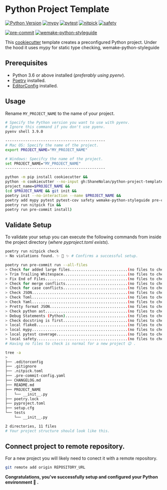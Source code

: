 # Python Project Template

[![Python Version](https://img.shields.io/badge/python-3.6%2B-blue)](#)
[![mypy](https://img.shields.io/badge/package-mypy-blue)](https://github.com/python/mypy)
[![pytest](https://img.shields.io/badge/package-pytest-blue)](https://github.com/pytest-dev/pytest)
[![nitpick](https://img.shields.io/badge/package-nitpick-blue)](https://github.com/andreoliwa/nitpick)
[![safety](https://img.shields.io/badge/package-safety-blue)](https://github.com/pyupio/safety)

[![pre-commit](https://img.shields.io/badge/pre--commit-enabled-brightgreen?logo=pre-commit&logoColor=white)](https://github.com/pre-commit/pre-commit)
[![wemake-python-styleguide](https://img.shields.io/badge/style-wemake-000000.svg)](https://github.com/wemake-services/wemake-python-styleguide)

This [cookiecutter](https://github.com/cookiecutter/cookiecutter) template creates a preconfigured Python project. Under the hood it uses mypy for static type checking, wemake-python-styleguide

## Prerequisites

- Python 3.6 or above installed (_preferably using pyenv_).
- [Poetry](https://python-poetry.org/) installed.
- [EditorConfig](https://editorconfig.org/) installed.

## Usage

Rename `MY_PROJECT_NAME` to the name of your project.

```bash
# Specify the Python version you want to use with pyenv.
# Ignore this command if you don't use pyenv.
pyenv shell 3.9.0

---------------------------------------------
# Mac OS: Specify the name of the project.
export PROJECT_NAME="MY_PROJECT_NAME"

# Windows: Specifcy the name of the project.
set PROJECT_NAME="MY_PROJECT_NAME"
---------------------------------------------

python -m pip install cookiecutter &&
python -m cookiecutter --no-input gh:ShaneNolan/python-project-template \
project_name=$PROJECT_NAME &&
(cd $PROJECT_NAME && git init &&
poetry init --no-interaction --name $PROJECT_NAME &&
poetry add mypy pytest pytest-cov safety wemake-python-styleguide pre-commit nitpick --dev &&
poetry run nitpick fix &&
poetry run pre-commit install)
```

## Validate Setup

To validate your setup you can execute the following commands from inside the project directory (_where pyproject.toml exists_).

```bash
poetry run nitpick check
> No violations found. ✨ 🍰 ✨ # Confirms a successful setup.

poetry run pre-commit run --all-files
> Check for added large files..........................(no files to check)Skipped
> Trim Trailing Whitespace.............................(no files to check)Skipped
> Fix End of Files.....................................(no files to check)Skipped
> Check for merge conflicts............................(no files to check)Skipped
> Check for case conflicts.............................(no files to check)Skipped
> Check JSON...........................................(no files to check)Skipped
> Check Toml...........................................(no files to check)Skipped
> Check Yaml...........................................(no files to check)Skipped
> Pretty format JSON...................................(no files to check)Skipped
> Check python ast.....................................(no files to check)Skipped
> Debug Statements (Python)............................(no files to check)Skipped
> Check docstring is first.............................(no files to check)Skipped
> local flake8.........................................(no files to check)Skipped
> local mypy...........................................(no files to check)Skipped
> local pytest coverage................................(no files to check)Skipped
> local safety.........................................(no files to check)Skipped
# Having no files to check is normal for a new project 😉 .

tree -a
>
├── .editorconfig
├── .gitignore
├── .nitpick.toml
├── .pre-commit-config.yaml
├── CHANGELOG.md
├── README.md
├── PROJECT_NAME
│   └── __init__.py
├── poetry.lock
├── pyproject.toml
├── setup.cfg
└── tests
    └── __init__.py

2 directories, 11 files
# Your project structure should look like this.
```

## Connect project to remote repository.

For a new project you will likely need to conect it with a remote repository.

```bash
git remote add origin REPOSITORY_URL
```

**Congratulations, you've successfully setup and configured your Python environment 🎉 .**
